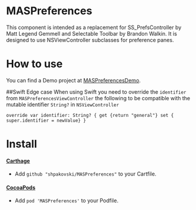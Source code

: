 # MASPreferences

This component is intended as a replacement for SS_PrefsController by Matt Legend Gemmell and Selectable Toolbar by Brandon Walkin. It is designed to use NSViewController subclasses for preference panes.

# How to use

You can find a Demo project at [MASPreferencesDemo](https://github.com/shpakovski/MASPreferencesDemo).

##Swift Edge case
When using Swift you need to override the `identifier` from `MASPreferencesViewController` the following to be compatible with the mutable identifier `String?` in `NSViewController`

    override var identifier: String? { get {return "general"} set { super.identifier = newValue} }

# Install
#### [Carthage](https://github.com/Carthage/Carthage)

- Add `github "shpakovski/MASPreferences"` to your Cartfile.

#### [CocoaPods](https://github.com/cocoapods/cocoapods)

- Add `pod 'MASPreferences'` to your Podfile.
